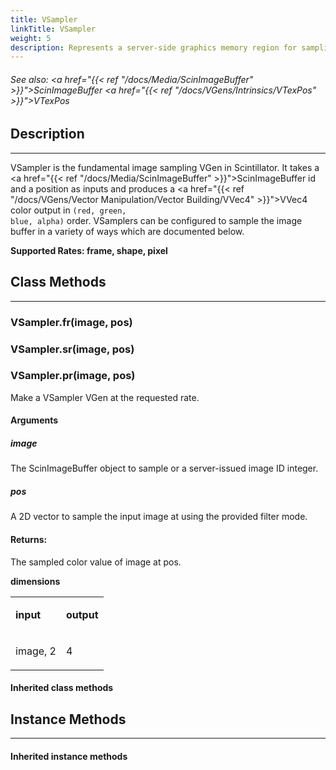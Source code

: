 ```yaml
---
title: VSampler
linkTitle: VSampler
weight: 5
description: Represents a server-side graphics memory region for sampling static images.
---
```

<!-- generated file, please edit the original .schelp file(in the Scintillator repository) and then run schelpToMarkDown.scdscript to regenerate. -->
###### See also: <a href="{{< ref "/docs/Media/ScinImageBuffer" >}}">ScinImageBuffer</a> <a href="{{< ref "/docs/VGens/Intrinsics/VTexPos" >}}">VTexPos</a> 



## Description
---



VSampler is the fundamental image sampling VGen in Scintillator. It takes a <a href="{{< ref "/docs/Media/ScinImageBuffer" >}}">ScinImageBuffer</a> id and a position as inputs and produces a <a href="{{< ref "/docs/VGens/Vector Manipulation/Vector Building/VVec4" >}}">VVec4</a> color output in <code>(red, green, blue, alpha)</code> order. VSamplers can be configured to sample the image buffer in a variety of ways which are documented below.



<strong>Supported Rates: frame, shape, pixel</strong>



## Class Methods
---



### VSampler.fr(image, pos)



### VSampler.sr(image, pos)



### VSampler.pr(image, pos)



Make a VSampler VGen at the requested rate.



#### Arguments

##### image



The ScinImageBuffer object to sample or a server-issued image ID integer.



##### pos



A 2D vector to sample the input image at using the provided filter mode.





#### Returns:



The sampled color value of image at pos.



<strong>dimensions</strong>


<table>
<tr><td>

<strong>input</strong>

</td><td>

<strong>output</strong>

</td></tr>
<tr><td>

image, 2

</td><td>

4

</td></tr>

</table>


#### Inherited class methods



## Instance Methods
---



#### Inherited instance methods

